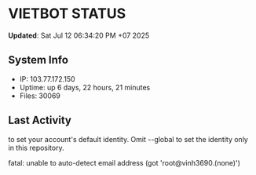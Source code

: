 # VIETBOT STATUS
**Updated**: Sat Jul 12 06:34:20 PM +07 2025

## System Info
- IP: 103.77.172.150
- Uptime: up 6 days, 22 hours, 21 minutes
- Files: 30069

## Last Activity

to set your account's default identity.
Omit --global to set the identity only in this repository.

fatal: unable to auto-detect email address (got 'root@vinh3690.(none)')
